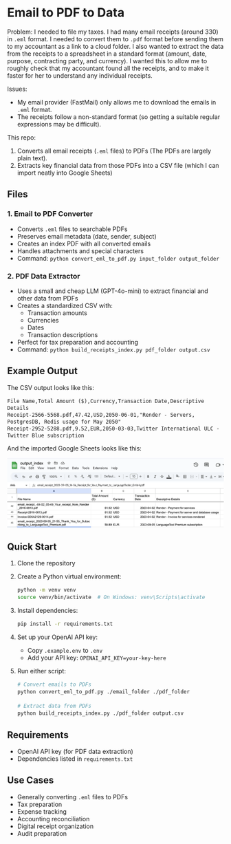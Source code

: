 # Email to PDF to Data

Problem: I needed to file my taxes. I had many email receipts (around 330) in `.eml` format. I needed to convert them to `.pdf` format before sending them to my accountant as a link to a cloud folder.
I also wanted to extract the data from the receipts to a spreadsheet in a standard format (amount, date, purpose, contracting party, and currency). I wanted this to allow me to roughly check that my accountant found all the receipts, and to make it faster for her to understand any individual receipts.

Issues:
- My email provider (FastMail) only allows me to download the emails in `.eml` format.
- The receipts follow a non-standard format (so getting a suitable regular expressions may be difficult).

This repo:

1. Converts all email receipts (`.eml` files) to PDFs (The PDFs are largely plain text).
2. Extracts key financial data from those PDFs into a CSV file (which I can import neatly into Google Sheets)


## Files

### 1. Email to PDF Converter
- Converts `.eml` files to searchable PDFs
- Preserves email metadata (date, sender, subject)
- Creates an index PDF with all converted emails
- Handles attachments and special characters
- Command: `python convert_eml_to_pdf.py input_folder output_folder`

### 2. PDF Data Extractor
- Uses a small and cheap LLM (GPT-4o-mini) to extract financial and other data from PDFs
- Creates a standardized CSV with:
  - Transaction amounts
  - Currencies
  - Dates
  - Transaction descriptions
- Perfect for tax preparation and accounting
- Command: `python build_receipts_index.py pdf_folder output.csv`

## Example Output
The CSV output looks like this:
```csv
File Name,Total Amount ($),Currency,Transaction Date,Descriptive Details
Receipt-2566-5568.pdf,47.42,USD,2050-06-01,"Render - Servers, PostgresDB, Redis usage for May 2050"
Receipt-2952-5288.pdf,9.52,EUR,2050-03-03,Twitter International ULC - Twitter Blue subscription
```

And the imported Google Sheets looks like this:

![Google Sheets Example](./images/google_sheet.png)

## Quick Start

1. Clone the repository
2. Create a Python virtual environment:
   ```bash
   python -m venv venv
   source venv/bin/activate  # On Windows: venv\Scripts\activate
   ```
3. Install dependencies:
   ```bash
   pip install -r requirements.txt
   ```
4. Set up your OpenAI API key:
   - Copy `.example.env` to `.env`
   - Add your API key: `OPENAI_API_KEY=your-key-here`

5. Run either script:
   ```bash
   # Convert emails to PDFs
   python convert_eml_to_pdf.py ./email_folder ./pdf_folder

   # Extract data from PDFs
   python build_receipts_index.py ./pdf_folder output.csv
   ```

## Requirements
- OpenAI API key (for PDF data extraction)
- Dependencies listed in `requirements.txt`

## Use Cases
- Generally converting `.eml` files to PDFs
- Tax preparation
- Expense tracking
- Accounting reconciliation
- Digital receipt organization
- Audit preparation
